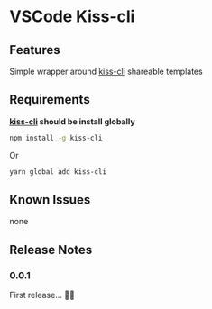 # VSCode Kiss-cli

## Features

Simple wrapper around [kiss-cli](https://www.npmjs.com/package/kiss-cli) shareable templates

## Requirements

**[kiss-cli](https://www.npmjs.com/package/kiss-cli) should be install globally**

```bash
npm install -g kiss-cli
```

Or

```bash
yarn global add kiss-cli
```

## Known Issues

none

## Release Notes

### 0.0.1

First release... :man_shrugging:
